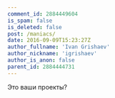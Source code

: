 ```yaml
---
comment_id: 2884449604
is_spam: false
is_deleted: false
post: /maniacs/
date: 2016-09-09T15:23:27Z
author_fullname: 'Ivan Grishaev'
author_nickname: 'igrishaev'
author_is_anon: false
parent_id: 2884444731
---
```


<p>Это ваши проекты?</p>
